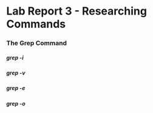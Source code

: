 # **Lab Report 3 - Researching Commands**

### The Grep Command

##### grep -i

##### grep -v

##### grep -e

##### grep -o


